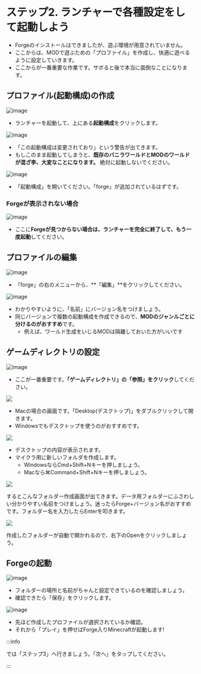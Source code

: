 # ステップ2. ランチャーで各種設定をして起動しよう

- Forgeのインストールはできましたが、遊ぶ環境が用意されていません。
- ここからは、MODで遊ぶための「プロファイル」を作成し、快適に遊べるように設定していきます。
- ここからが一番重要な作業です。サボると後で本当に面倒なことになります。

## プロファイル(起動構成)の作成

![image](https://images.ctfassets.net/44sq8tmkumx2/5AvTelnnQlQreyTb4Q0QoA/ee1cadec2118b97de9069b5f1ea5a5c4/image.png)

- ランチャーを起動して、上にある**起動構成**をクリックします。

![image](https://images.ctfassets.net/44sq8tmkumx2/4TyNIoinoX02ntqgtsXnh2/be747de95bd1f1884c7c80daae38cf47/image.png)

- 「この起動構成は変更されており」という警告が出てきます。
- もしこのまま起動してしまうと、**既存のバニラワールドとMODのワールドが混ざ李、大変なことになります。** 絶対に起動しないでください。

![image](https://images.ctfassets.net/44sq8tmkumx2/1i4QTLwuSee3AXK9CCiXiW/08045fd9154d217a0251e2a066daa784/image.png)

- 「起動構成」を開いてください。「forge」が追加されているはずです。

### Forgeが表示されない場合

![image](https://images.ctfassets.net/44sq8tmkumx2/3yag2qVurhI1E1RiVcitcH/da06018d78091614d8341c29e642a8ec/image.png)

- ここに**Forgeが見つからない場合は、ランチャーを完全に終了して、もう一度起動**してください。

## プロファイルの編集

![image](https://images.ctfassets.net/44sq8tmkumx2/7N1zgpjmaxQ8iUl3MLO3Fn/f6687f8bd5d61a3d8b1d3e5a17b3ca4e/image.png)

- 「forge」の右のメニューから、**「編集」**をクリックしてください。

![image](https://images.ctfassets.net/44sq8tmkumx2/2X0WXWpbBGa0HKCZV0RZNV/1f31c87ac9b6bb4110c3bcd53341707a/image.png)

- わかりやすいように、「名前」にバージョン名をつけましょう。
- 同じバージョンで複数の起動構成を作成できるので、**MODのジャンルごとに分けるのがおすすめ**です。
  - 例えば、ワールド生成をいじるMODは隔離しておいた方がいいです

## ゲームディレクトリの設定

![image](https://images.ctfassets.net/44sq8tmkumx2/1nWe4NhKb10Z8E1heyjygQ/00ee1f87d2376b908cffac8c9c9f2772/image.png)

- ここが一番重要です。**「ゲームディレクトリ」の「参照」をクリック**してください。

[![](https://www.napoan.com/wp-content/uploads/2017/02/2017-02-14-21.16.58-Preview_ms6j9m.jfif)](https://www.napoan.com/wp-content/uploads/2017/02/2017-02-14-21.16.58-Preview_ms6j9m.jfif)

- Macの場合の画面です。「Desktop(デスクトップ)」をダブルクリックして開きます。
- Windowsでもデスクトップを使うのがおすすめです。

![](https://cdn-ak.f.st-hatena.com/images/fotolife/s/sasigume/20210208/20210208093759.png)

- デスクトップの内容が表示されます。
- マイクラ用に新しいフォルダを作成します。
  - WindowsならCmd+Shift+Nキーを押しましょう。
  - Macなら⌘Command+Shift+Nキーを押しましょう。

[![](https://www.napoan.com/wp-content/uploads/2017/02/2017-02-14-21.15.14-Finder_zlc3wv.jfif)](https://www.napoan.com/wp-content/uploads/2017/02/2017-02-14-21.15.14-Finder_zlc3wv.jfif)

するとこんなフォルダー作成画面が出てきます。データ用フォルダーにふさわしい分かりやすい名前をつけましょう。迷ったらForge+バージョン名がおすすめです。フォルダー名を入力したらEnterを叩きます。

![](https://cdn-ak.f.st-hatena.com/images/fotolife/s/sasigume/20210208/20210208093803.png)

作成したフォルダーが自動で開かれるので、右下のOpenをクリックしましょう。

## Forgeの起動

![image](https://images.ctfassets.net/44sq8tmkumx2/11KNt6dJ4KHXeSguzndMbg/70d6fc53887ac93e80615ce94cef905a/image.png)

- フォルダーの場所と名前がちゃんと設定できているのを確認しましょう。
- 確認できたら「保存」をクリックします。

![image](https://images.ctfassets.net/44sq8tmkumx2/0woPa7WwHAGaxDW7q46lw/9a83c923150484416284e6c3f080440f/image.png)

- 先ほど作成したプロファイルが選択されているか確認。
- それから「プレイ」を押せばForge入りMinecraftが起動します!

:::info

では「ステップ3」へ行きましょう。「次へ」をタップしてください。

:::
